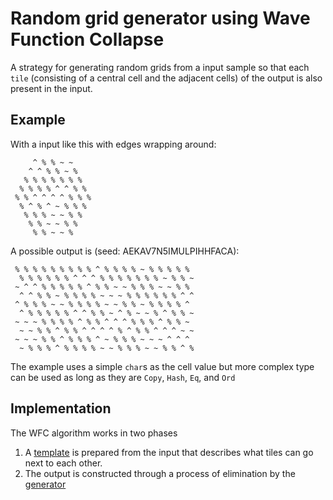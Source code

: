 # Random grid generator using Wave Function Collapse

A strategy for generating random grids from a input sample so that each `tile`
(consisting of a central cell and the adjacent cells) of the output is also
present in the input.

## Example

With a input like this with edges wrapping around:

```
     ^ % % ~ ~
    ^ ^ % % ~ %
   % % % % % % %
  % % % % ^ ^ % %
 % % ^ ^ ^ ^ % % %
  % ^ % ^ ~ % % %
   % % % ~ ~ % %
    % % ~ ~ % %
     % % ~ ~ %
```

A possible output is (seed: AEKAV7N5IMULPIHHFACA):

```
 % % % % % % % % % ^ % % % % ~ % % % % %
  % % % % % % ^ ^ ^ % % % % % % % ~ % % ~
 ~ ^ ^ % % % % % ^ % % ~ ~ % % % ~ ~ % %
  ^ ^ % % ~ % % % % ~ ~ ~ % % % % % % ^ ^
 ^ % % % ~ ~ % % % % ~ ~ % % ~ % % % % ^
  ^ % % % % % ^ ^ % % ~ ^ % ~ ~ % ^ % % ~
 ~ ~ ~ % % % % ^ % % ^ ^ ^ % % % ^ % % ~
  ~ ~ % % ^ % % ^ ^ ^ ^ % ^ % % ^ ^ ^ ~ ~
 ~ ~ ~ % % ^ % % % ^ ~ % % % ~ ~ ~ ^ ^ ^
  ~ % % % ^ % % % % ~ ~ % % % ~ ~ % % ^ %
```

The example uses a simple `char`s as the cell value but more complex type can be
used as long as they are `Copy`, `Hash`, `Eq`, and `Ord`

## Implementation

The WFC algorithm works in two phases

1. A [template](src/template.rs) is prepared from the input that describes what
   tiles can go next to each other.
2. The output is constructed through a process of elimination by the [generator](src/generator.rs)
